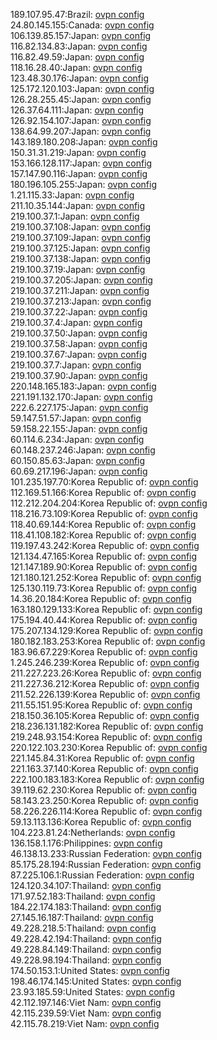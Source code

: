 189.107.95.47:Brazil: [ovpn config](vpn/189_107_95_47.ovpn)  
24.80.145.155:Canada: [ovpn config](vpn/24_80_145_155.ovpn)  
106.139.85.157:Japan: [ovpn config](vpn/106_139_85_157.ovpn)  
116.82.134.83:Japan: [ovpn config](vpn/116_82_134_83.ovpn)  
116.82.49.59:Japan: [ovpn config](vpn/116_82_49_59.ovpn)  
118.16.28.40:Japan: [ovpn config](vpn/118_16_28_40.ovpn)  
123.48.30.176:Japan: [ovpn config](vpn/123_48_30_176.ovpn)  
125.172.120.103:Japan: [ovpn config](vpn/125_172_120_103.ovpn)  
126.28.255.45:Japan: [ovpn config](vpn/126_28_255_45.ovpn)  
126.37.64.111:Japan: [ovpn config](vpn/126_37_64_111.ovpn)  
126.92.154.107:Japan: [ovpn config](vpn/126_92_154_107.ovpn)  
138.64.99.207:Japan: [ovpn config](vpn/138_64_99_207.ovpn)  
143.189.180.208:Japan: [ovpn config](vpn/143_189_180_208.ovpn)  
150.31.31.219:Japan: [ovpn config](vpn/150_31_31_219.ovpn)  
153.166.128.117:Japan: [ovpn config](vpn/153_166_128_117.ovpn)  
157.147.90.116:Japan: [ovpn config](vpn/157_147_90_116.ovpn)  
180.196.105.255:Japan: [ovpn config](vpn/180_196_105_255.ovpn)  
1.21.115.33:Japan: [ovpn config](vpn/1_21_115_33.ovpn)  
211.10.35.144:Japan: [ovpn config](vpn/211_10_35_144.ovpn)  
219.100.37.1:Japan: [ovpn config](vpn/219_100_37_1.ovpn)  
219.100.37.108:Japan: [ovpn config](vpn/219_100_37_108.ovpn)  
219.100.37.109:Japan: [ovpn config](vpn/219_100_37_109.ovpn)  
219.100.37.125:Japan: [ovpn config](vpn/219_100_37_125.ovpn)  
219.100.37.138:Japan: [ovpn config](vpn/219_100_37_138.ovpn)  
219.100.37.19:Japan: [ovpn config](vpn/219_100_37_19.ovpn)  
219.100.37.205:Japan: [ovpn config](vpn/219_100_37_205.ovpn)  
219.100.37.211:Japan: [ovpn config](vpn/219_100_37_211.ovpn)  
219.100.37.213:Japan: [ovpn config](vpn/219_100_37_213.ovpn)  
219.100.37.22:Japan: [ovpn config](vpn/219_100_37_22.ovpn)  
219.100.37.4:Japan: [ovpn config](vpn/219_100_37_4.ovpn)  
219.100.37.50:Japan: [ovpn config](vpn/219_100_37_50.ovpn)  
219.100.37.58:Japan: [ovpn config](vpn/219_100_37_58.ovpn)  
219.100.37.67:Japan: [ovpn config](vpn/219_100_37_67.ovpn)  
219.100.37.7:Japan: [ovpn config](vpn/219_100_37_7.ovpn)  
219.100.37.90:Japan: [ovpn config](vpn/219_100_37_90.ovpn)  
220.148.165.183:Japan: [ovpn config](vpn/220_148_165_183.ovpn)  
221.191.132.170:Japan: [ovpn config](vpn/221_191_132_170.ovpn)  
222.6.227.175:Japan: [ovpn config](vpn/222_6_227_175.ovpn)  
59.147.51.57:Japan: [ovpn config](vpn/59_147_51_57.ovpn)  
59.158.22.155:Japan: [ovpn config](vpn/59_158_22_155.ovpn)  
60.114.6.234:Japan: [ovpn config](vpn/60_114_6_234.ovpn)  
60.148.237.246:Japan: [ovpn config](vpn/60_148_237_246.ovpn)  
60.150.85.63:Japan: [ovpn config](vpn/60_150_85_63.ovpn)  
60.69.217.196:Japan: [ovpn config](vpn/60_69_217_196.ovpn)  
101.235.197.70:Korea Republic of: [ovpn config](vpn/101_235_197_70.ovpn)  
112.169.51.166:Korea Republic of: [ovpn config](vpn/112_169_51_166.ovpn)  
112.212.204.204:Korea Republic of: [ovpn config](vpn/112_212_204_204.ovpn)  
118.216.73.109:Korea Republic of: [ovpn config](vpn/118_216_73_109.ovpn)  
118.40.69.144:Korea Republic of: [ovpn config](vpn/118_40_69_144.ovpn)  
118.41.108.182:Korea Republic of: [ovpn config](vpn/118_41_108_182.ovpn)  
119.197.43.242:Korea Republic of: [ovpn config](vpn/119_197_43_242.ovpn)  
121.134.47.165:Korea Republic of: [ovpn config](vpn/121_134_47_165.ovpn)  
121.147.189.90:Korea Republic of: [ovpn config](vpn/121_147_189_90.ovpn)  
121.180.121.252:Korea Republic of: [ovpn config](vpn/121_180_121_252.ovpn)  
125.130.119.73:Korea Republic of: [ovpn config](vpn/125_130_119_73.ovpn)  
14.36.20.184:Korea Republic of: [ovpn config](vpn/14_36_20_184.ovpn)  
163.180.129.133:Korea Republic of: [ovpn config](vpn/163_180_129_133.ovpn)  
175.194.40.44:Korea Republic of: [ovpn config](vpn/175_194_40_44.ovpn)  
175.207.134.129:Korea Republic of: [ovpn config](vpn/175_207_134_129.ovpn)  
180.182.183.253:Korea Republic of: [ovpn config](vpn/180_182_183_253.ovpn)  
183.96.67.229:Korea Republic of: [ovpn config](vpn/183_96_67_229.ovpn)  
1.245.246.239:Korea Republic of: [ovpn config](vpn/1_245_246_239.ovpn)  
211.227.223.26:Korea Republic of: [ovpn config](vpn/211_227_223_26.ovpn)  
211.227.36.212:Korea Republic of: [ovpn config](vpn/211_227_36_212.ovpn)  
211.52.226.139:Korea Republic of: [ovpn config](vpn/211_52_226_139.ovpn)  
211.55.151.95:Korea Republic of: [ovpn config](vpn/211_55_151_95.ovpn)  
218.150.36.105:Korea Republic of: [ovpn config](vpn/218_150_36_105.ovpn)  
218.236.131.182:Korea Republic of: [ovpn config](vpn/218_236_131_182.ovpn)  
219.248.93.154:Korea Republic of: [ovpn config](vpn/219_248_93_154.ovpn)  
220.122.103.230:Korea Republic of: [ovpn config](vpn/220_122_103_230.ovpn)  
221.145.84.31:Korea Republic of: [ovpn config](vpn/221_145_84_31.ovpn)  
221.163.37.140:Korea Republic of: [ovpn config](vpn/221_163_37_140.ovpn)  
222.100.183.183:Korea Republic of: [ovpn config](vpn/222_100_183_183.ovpn)  
39.119.62.230:Korea Republic of: [ovpn config](vpn/39_119_62_230.ovpn)  
58.143.23.250:Korea Republic of: [ovpn config](vpn/58_143_23_250.ovpn)  
58.226.226.114:Korea Republic of: [ovpn config](vpn/58_226_226_114.ovpn)  
59.13.113.136:Korea Republic of: [ovpn config](vpn/59_13_113_136.ovpn)  
104.223.81.24:Netherlands: [ovpn config](vpn/104_223_81_24.ovpn)  
136.158.1.176:Philippines: [ovpn config](vpn/136_158_1_176.ovpn)  
46.138.13.233:Russian Federation: [ovpn config](vpn/46_138_13_233.ovpn)  
85.175.28.194:Russian Federation: [ovpn config](vpn/85_175_28_194.ovpn)  
87.225.106.1:Russian Federation: [ovpn config](vpn/87_225_106_1.ovpn)  
124.120.34.107:Thailand: [ovpn config](vpn/124_120_34_107.ovpn)  
171.97.52.183:Thailand: [ovpn config](vpn/171_97_52_183.ovpn)  
184.22.174.183:Thailand: [ovpn config](vpn/184_22_174_183.ovpn)  
27.145.16.187:Thailand: [ovpn config](vpn/27_145_16_187.ovpn)  
49.228.218.5:Thailand: [ovpn config](vpn/49_228_218_5.ovpn)  
49.228.42.194:Thailand: [ovpn config](vpn/49_228_42_194.ovpn)  
49.228.84.149:Thailand: [ovpn config](vpn/49_228_84_149.ovpn)  
49.228.98.194:Thailand: [ovpn config](vpn/49_228_98_194.ovpn)  
174.50.153.1:United States: [ovpn config](vpn/174_50_153_1.ovpn)  
198.46.174.145:United States: [ovpn config](vpn/198_46_174_145.ovpn)  
23.93.185.59:United States: [ovpn config](vpn/23_93_185_59.ovpn)  
42.112.197.146:Viet Nam: [ovpn config](vpn/42_112_197_146.ovpn)  
42.115.239.59:Viet Nam: [ovpn config](vpn/42_115_239_59.ovpn)  
42.115.78.219:Viet Nam: [ovpn config](vpn/42_115_78_219.ovpn)  
